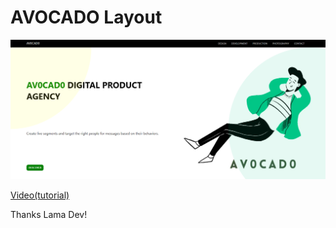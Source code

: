 # AVOCADO Layout

![](preview.png)

[Video(tutorial)](https://www.youtube.com/watch?v=erpw_22yAJM)

Thanks Lama Dev!